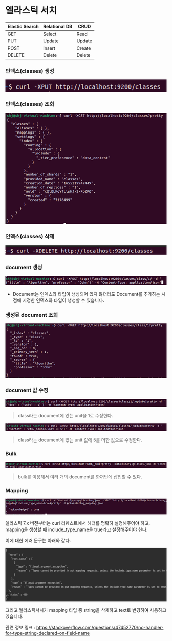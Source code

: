 # 엘라스틱 서치

| Elastic Search | Relational DB | CRUD   |
| -------------- | ------------- | ------ |
| GET            | Select        | Read   |
| PUT            | Update        | Update |
| POST           | Insert        | Create |
| DELETE         | Delete        | Delete |

### 인덱스(classes) 생성

<img src="220613.assets/image-20220613203326618.png" alt="image-20220613203326618" style="zoom:150%;" />

### 인덱스(classes) 조회

![image-20220613203455563](220613.assets/image-20220613203455563.png)

### 인덱스(classes) 삭제

<img src="220613.assets/image-20220613203743484.png" alt="image-20220613203743484" style="zoom:150%;" />



### document 생성

![image-20220613204757607](220613.assets/image-20220613204757607.png)

- Document는 인덱스와 타입이 생성되어 있지 않더라도 Document를 추가하는 시점에 지정한 인덱스와 타입이 생성할 수 있습니다.

### 생성된 document 조회

![image-20220613205042590](220613.assets/image-20220613205042590.png)

### document 값 수정

![image-20220613205753902](220613.assets/image-20220613205753902.png)

> class라는 document에 있는 unit을 1로 수정한다.

![image-20220613205847858](220613.assets/image-20220613205847858.png)

> class라는 document에 있는 unit 값에 5를 더한 값으로 수정한다.

### Bulk

![image-20220613210742197](220613.assets/image-20220613210742197.png)

> bulk를 이용해서 여러 개의 document를 한꺼번에 삽입할 수 있다.

### Mapping

![image-20220613213234164](220613.assets/image-20220613213234164.png)

엘라스틱 7.x 버전부터는 curl 리퀘스트에서 헤더를 명확히 설정해주어야 하고, mapping을 생성할 때 include_type_name을 true라고 설정해주어야 한다.

이에 대한 에러 문구는 아래와 같다.

![image-20220613213349932](220613.assets/image-20220613213349932.png)

그리고 엘라스틱서치가 mapping 타입 중 string을 삭제하고 text로 변경하여 사용하고 있습니다.

관련 정보 링크 : https://stackoverflow.com/questions/47452770/no-handler-for-type-string-declared-on-field-name

